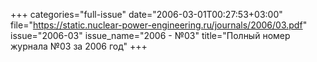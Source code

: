+++
categories="full-issue"
date="2006-03-01T00:27:53+03:00"
file="https://static.nuclear-power-engineering.ru/journals/2006/03.pdf"
issue="2006-03"
issue_name="2006 - №03"
title="Полный номер журнала №03 за 2006 год"
+++